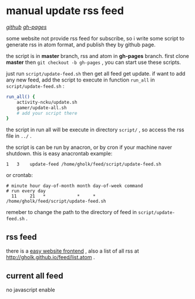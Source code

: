 # manual update rss feed 
*[github]* *[gh-pages]*

some website not provide rss feed for subscribe,
so i write some script to generate rss in atom format,
and publish they by github page.

[github]: http://github.com/GHolk/feed/
[gh-pages]: http://gholk.github.io/feed/

the script is in **master** branch,
rss and atom in **gh-pages** branch.
first clone **master** then
`git checkout -b gh-pages` ,
you can start use these scripts.

just run `script/update-feed.sh` 
then get all feed get update.
if want to add any new feed,
add the script to execute 
in function `run_all` in `script/update-feed.sh` :

```sh
run_all() {
    activity-ncku/update.sh
    gamer/update-all.sh
    # add your script there
}
```

the script in run all will be execute
in directory `script/` ,
so access the rss file in `../` .

the script is can be run by anacron,
or by cron if your machine naver shutdown.
this is easy anacrontab example:

```anacrontab
1   3    update-feed /home/gholk/feed/script/update-feed.sh
```

or crontab:

```crontab
# minute hour day-of-month month day-of-week command
# run every day
  11     21   *            *     *           /home/gholk/feed/script/update-feed.sh
```

remeber to change the path to the directory of feed
in `script/update-feed.sh` .


## rss feed
there is a [easy website frontend][gh-pages] ,
also a list of all rss at <http://gholk.github.io/feed/list.atom> .

## current all feed

<link rel="alternate" type="application/atom+xml" href="list.atom">

<div id="feed-content"></div>

<style>
  #feed-content:empty::before {
    content: "no javascript enable";
  }
  .date {
    font-style: italic;
  }
  a.feed::after, a.website::after {
    color: black;
    content: "]";
  }
  a.feed::before, a.website::before {
    color: black;
    content: "[";
  }
</style>

<template id="feed-info">
  <article>
    <h3></h3>
    <small class="date"></small>
    <p></p>
    <a class="feed">feed</a>
    <a class="website">website</a>
  </article>
</template>

<script>
loadFeedList()

async function loadFeedList() {
  const xml = await fetchList()
  const entryList = xml.querySelectorAll('entry')
  const fragment = document.createDocumentFragment()
  for (const entry of entryList) {
    const article = templateEntry(entry)
    fragment.appendChild(article)
  }
  document.querySelector('#feed-content').appendChild(fragment)

  function getArticleTemplate() {
    const template = document.querySelector('#feed-info')
    const article = template.content.querySelector('article')
    const deep = true
    return article.cloneNode(deep)
  }
  function templateEntry(entry) {
    const article = getArticleTemplate()
    const q = 'querySelector'
    const t = 'textContent'
    const g = 'getAttribute'
    article[q]('h3')[t] = entry[q]('title')[t]
    article[q]('.date')[t] = entry[q]('published')[t]
    article[q]('p')[t] = entry[q]('summary')[t]
    const feedSelector = `link[type="application/atom+xml"],
                          link[type="application/rss+xml"]`
    article[q]('.feed').href = entry[q](feedSelector)[g]('href')
    article[q]('.website').href = entry[q]('link[type="text/html"]')[g]('href')
    return article
  }
  async function fetchList() {
    const url = 'list.atom'
    const response = await fetch(url)
    const text = await response.text()
    const xml = parseXml(text)
    return xml
  }
  function parseXml(text) {
    const domParser = new DOMParser()
    const xml = domParser.parseFromString(text, 'application/xml')
    return xml
  }
}
</script>
